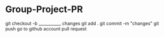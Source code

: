 # Group-Project-PR
git checkout -b ___________
changes
git add .
git commit -m "changes"
git push
go to github account
pull request